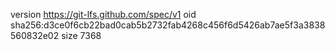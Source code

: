 version https://git-lfs.github.com/spec/v1
oid sha256:d3ce0f6cb22bad0cab5b2732fab4268c456f6d5426ab7ae5f3a3838560832e02
size 7368
